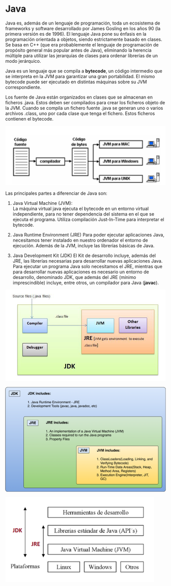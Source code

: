 # Java

Java es, además de un lenguaje de programación, toda un ecosistema de frameworks y software desarrollado por James Gosling en los años 90 (la primera versión es de 1996). El lenguaje Java pone su énfasis en la programación orientada a objetos, siendo estrictamente basado en clases. Se basa en C++ (que era probablemente el lenguaje de programación de propósito general más popular antes de Java), eliminando la herencia múltiple para utilizar las jerarquías de clases para ordenar librerías de un modo jerárquico.

Java es un lenguaje que se compila a **bytecode**, un código intermedio que se interpreta en la JVM para garantizar una gran portabilidad. El mismo bytecode puede ser ejecutado en distintas máquinas sobre su JVM correspondiente.

Los fuente de Java están organizados en clases que se almacenan en ficheros .java. Estos deben ser compilados para crear los ficheros objeto de la JVM. Cuando se compila un fichero fuente .java se generan uno o varios archivos .class, uno por cada clase que tenga el fichero. Estos ficheros contienen el bytecode.

![jvm](img/jvm-multiplatform.png)

Las principales partes a diferenciar de Java son:

1. Java Virtual Machine (JVM):  
    La máquina virtual java ejecuta el bytecode en un entorno virtual independiente, para no tener dependencia del sistema en el que se ejecuta el programa. Utiliza compilación Just-In-Time para interpretar el bytecode.

2. Java Runtime Environment (JRE)
    Para poder ejecutar aplicaciones Java, necesitamos tener instalado en nuestro ordenador el entorno de ejecución. Además de la JVM, incluye las librerías básicas de Java.

3. Java Development Kit (JDK)
    El Kit de desarrollo incluye, además del JRE, las librerías necesarias para desarrollar nuevas aplicaciones Java.
    Para ejecutar un programa Java solo necesitamos el JRE, mientras que para desarrollar nuevas aplicaciones es necesario un entorno de desarrollo, denominado JDK, que además del JRE (mínimo imprescindible) incluye, entre otros, un compilador para Java (**javac**).

![jdk](img/jdk.jpeg)

![jdk](img/jdK2.png)

![jdk](img/jdk3.png)
